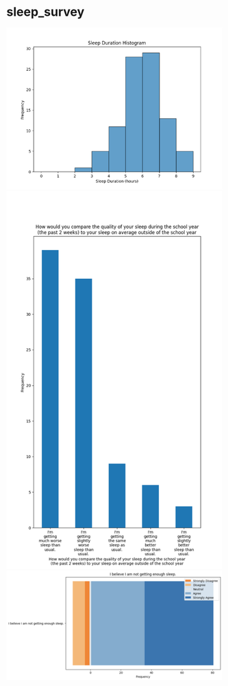 # sleep_survey

<img src="output_images/4_J_In the past 2 weeks, how long on average did you sleep every night_histogram.png" width="800">

<img src="output_images/6_L_How would you compare the quality of your sleep during the school year (the past 2 weeks) to your sleep on average outside of the school year_bar_chart.png" width="800">

<img src="output_images/19_Y_I believe I am not getting enough sleep._stacked_barh_chart.png" width="800">
